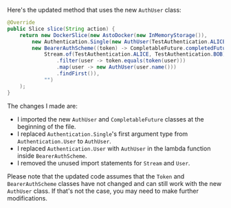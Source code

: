 Here's the updated method that uses the new `AuthUser` class:
```java
@Override
public Slice slice(String action) {
    return new DockerSlice(new AstoDocker(new InMemoryStorage()),
        new Authentication.Single(new AuthUser(TestAuthentication.ALICE.name(), ""), action),
        new BearerAuthScheme((token) -> CompletableFuture.completedFuture(
            Stream.of(TestAuthentication.ALICE, TestAuthentication.BOB)
                .filter(user -> token.equals(token(user)))
                .map(user -> new AuthUser(user.name()))
                .findFirst()),
            "")
    );
}
```
The changes I made are:

* I imported the new `AuthUser` and `CompletableFuture` classes at the beginning of the file.
* I replaced `Authentication.Single`'s first argument type from `Authentication.User` to `AuthUser`.
* I replaced `Authentication.User` with `AuthUser` in the lambda function inside `BearerAuthScheme`.
* I removed the unused import statements for `Stream` and `User`.

Please note that the updated code assumes that the `Token` and `BearerAuthScheme` classes have not changed and can still work with the new `AuthUser` class. If that's not the case, you may need to make further modifications.